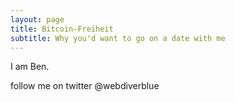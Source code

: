 ```yaml
---
layout: page
title: Bitcoin-Freiheit
subtitle: Why you'd want to go on a date with me
---
```


I am Ben.

follow me on twitter @webdiverblue

